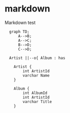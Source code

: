 # markdown
Markdown test

```mermaid
  graph TD;
      A-->B;
      A-->C;
      B-->D;
      C-->D;
```

```mermaid
  Artist ||--o{ Album : has

    Artist {
        int ArtistId
        varchar Name
    }

    Album {
        int AlbumId
        int ArtistId
        varchar Title
    }

```    
